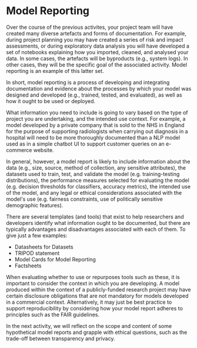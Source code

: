 # Model Reporting

Over the course of the previous activites, your project team will have created many diverse artefacts and forms of documentation.
For example, during project planning you may have created a series of risk and impact assessments, or during exploratory data analysis you will have developed a set of notebooks explaining how you imported, cleaned, and analysed your data.
In some cases, the artefacts will be byproducts (e.g., system logs). 
In other cases, they will be the specific goal of the associated activity.
Model reporting is an example of this latter set.

In short, model reporting is a process of developing and integrating documentation and evidence about the processes by which your model was designed and developed (e.g., trained, tested, and evaluated), as well as how it ought to be used or deployed. 

What information you need to include is going to vary based on the type of project you are undertaking, and the intended use context. For example, a model developed by a private company that is sold to the NHS in England for the purpose of supporting radiologists when carrying out diagnosis in a hospital will need to be more thoroughly documented than a NLP model used as in a simple chatbot UI to support customer queries on an e-commerce website.

In general, however, a model report is likely to include information about the data (e.g., size, source, method of collection, any sensitive attributes), the datasets used to train, test, and validate the model (e.g. training-testing distributions), the performance measures selected for evaluating the model (e.g. decision thresholds for classifiers, accuracy metrics), the intended use of the model, and any legal or ethical considerations associated with the model's use (e.g. fairness constraints, use of politically sensitive demographic features).

There are several templates (and tools) that exist to help researchers and developers identify what information ought to be documented, but there are typically advantages and disadvantages associated with each of them.
To give just a few examples:

- Datasheets for Datasets
- TRIPOD statement
- Model Cards for Model Reporting
- Factsheets

When evaluating whether to use or repurposes tools such as these, it is important to consider the context in which you are developing. 
A model produced within the context of a publicly-funded research project may have certain disclosure obligations that are not mandatory for models developed in a commercial context.
Alternatively, it may just be best practice to support reproducibility by considering how your model report adheres to principles such as the FAIR guidelines.

In the next activity, we will reflect on the scope and content of some hypothetical model reports and grapple with ethical questions, such as the trade-off between transparency and privacy.


